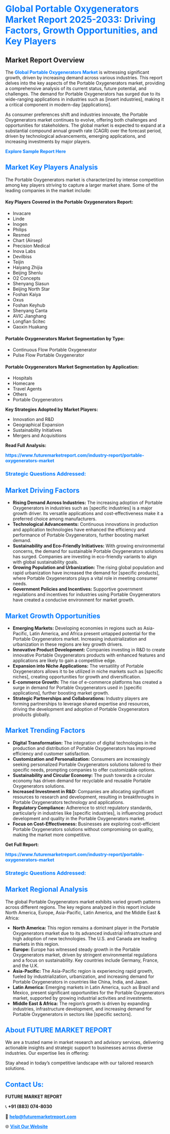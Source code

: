 <h1 style="color: #007BFF;">Global Portable Oxygenerators Market Report 2025-2033: Driving Factors, Growth Opportunities, and Key Players</h1>

<section id="overview">
<h2>Market Report Overview</h2>
<p>The <a href="https://www.futuremarketreport.com/industry-report/portable-oxygenerators-market" style="color: #007BFF; text-decoration: none;"><strong>Global Portable Oxygenerators Market</strong></a> is witnessing significant growth, driven by increasing demand across various industries. This report delves into the key aspects of the Portable Oxygenerators market, providing a comprehensive analysis of its current status, future potential, and challenges. The demand for Portable Oxygenerators has surged due to its wide-ranging applications in industries such as [insert industries], making it a critical component in modern-day [applications].</p>
<p>As consumer preferences shift and industries innovate, the Portable Oxygenerators market continues to evolve, offering both challenges and opportunities for stakeholders. The global market is expected to expand at a substantial compound annual growth rate (CAGR) over the forecast period, driven by technological advancements, emerging applications, and increasing investments by major players.</p>
</section>

<section id="overview">
<p><a href="https://www.futuremarketreport.com/request-sample/reportId=125197" style="color: #007BFF; text-decoration: none;"><strong>Explore Sample Report Here</strong></a></p>
</section>

<section id="key-players">
<h2 style="color: #007BFF;">Market Key Players Analysis</h2>
<p>The Portable Oxygenerators market is characterized by intense competition among key players striving to capture a larger market share. Some of the leading companies in the market include:</p>
<h4>Key Players Covered in the Portable Oxygenerators Report:</h4>
<ul><li>Invacare</li><li>Linde</li><li>Inogen</li><li>Philips</li><li>Resmed</li><li>Chart (Airsep)</li><li>Precision Medical</li><li>Inova Labs</li><li>Devilbiss</li><li>Teijin</li><li>Haiyang Zhijia</li><li>Beijing Shenlu</li><li>O2 Concepts</li><li>Shenyang Siasun</li><li>Beijing North Star</li><li>Foshan Kaiya</li><li>Oxus</li><li>Foshan Keyhub</li><li>Shenyang Canta</li><li>AVIC Jianghang</li><li>Longfian Scitec</li><li>Gaoxin Huakang</li></ul>
<h4>Portable Oxygenerators Market Segmentation by Type:</h4>
<ul><li>Continuous Flow Portable Oxygenerator</li><li>Pulse Flow Portable Oxygenerator</li></ul>

<h4>Portable Oxygenerators Market Segmentation by Application:</h4>
<ul><li>Hospitals</li><li>Homecare</li><li>Travel Agents</li><li>Others</li><li>Portable Oxygenerators</li></ul>
<p><strong>Key Strategies Adopted by Market Players:</strong></p>
<ul>
<li>Innovation and R&D</li>
<li>Geographical Expansion</li>
<li>Sustainability Initiatives</li>
<li>Mergers and Acquisitions</li>
</ul>
</section>

<section>
<p><strong>Read Full Analysis: </strong></p><a href="https://www.futuremarketreport.com/industry-report/portable-oxygenerators-market" style="color: #007BFF; text-decoration: none;"><strong>https://www.futuremarketreport.com/industry-report/portable-oxygenerators-market</strong></a>
<h3 style="color: #007BFF;">Strategic Questions Addressed:</h3>
</section>

<section id="driving-factors">
<h2 style="color: #007BFF;">Market Driving Factors</h2>
<ul>
<li><strong>Rising Demand Across Industries:</strong> The increasing adoption of Portable Oxygenerators in industries such as [specific industries] is a major growth driver. Its versatile applications and cost-effectiveness make it a preferred choice among manufacturers.</li>
<li><strong>Technological Advancements:</strong> Continuous innovations in production and application technologies have enhanced the efficiency and performance of Portable Oxygenerators, further boosting market demand.</li>
<li><strong>Sustainability and Eco-Friendly Initiatives:</strong> With growing environmental concerns, the demand for sustainable Portable Oxygenerators solutions has surged. Companies are investing in eco-friendly variants to align with global sustainability goals.</li>
<li><strong>Growing Population and Urbanization:</strong> The rising global population and rapid urbanization have increased the demand for [specific products], where Portable Oxygenerators plays a vital role in meeting consumer needs.</li>
<li><strong>Government Policies and Incentives:</strong> Supportive government regulations and incentives for industries using Portable Oxygenerators have created a conducive environment for market growth.</li>
</ul>
</section>

<section id="growth-opportunities">
<h2 style="color: #007BFF;">Market Growth Opportunities</h2>
<ul>
<li><strong>Emerging Markets:</strong> Developing economies in regions such as Asia-Pacific, Latin America, and Africa present untapped potential for the Portable Oxygenerators market. Increasing industrialization and urbanization in these regions are key growth drivers.</li>
<li><strong>Innovative Product Development:</strong> Companies investing in R&D to create innovative Portable Oxygenerators products with enhanced features and applications are likely to gain a competitive edge.</li>
<li><strong>Expansion into Niche Applications:</strong> The versatility of Portable Oxygenerators allows it to be utilized in niche markets such as [specific niches], creating opportunities for growth and diversification.</li>
<li><strong>E-commerce Growth:</strong> The rise of e-commerce platforms has created a surge in demand for Portable Oxygenerators used in [specific applications], further boosting market growth.</li>
<li><strong>Strategic Partnerships and Collaborations:</strong> Industry players are forming partnerships to leverage shared expertise and resources, driving the development and adoption of Portable Oxygenerators products globally.</li>
</ul>
</section>

<section id="trending-factors">
<h2 style="color: #007BFF;">Market Trending Factors</h2>
<ul>
<li><strong>Digital Transformation:</strong> The integration of digital technologies in the production and distribution of Portable Oxygenerators has improved efficiency and customer satisfaction.</li>
<li><strong>Customization and Personalization:</strong> Consumers are increasingly seeking personalized Portable Oxygenerators solutions tailored to their specific needs, prompting companies to offer customizable options.</li>
<li><strong>Sustainability and Circular Economy:</strong> The push towards a circular economy has driven demand for recyclable and reusable Portable Oxygenerators solutions.</li>
<li><strong>Increased Investment in R&D:</strong> Companies are allocating significant resources to research and development, resulting in breakthroughs in Portable Oxygenerators technology and applications.</li>
<li><strong>Regulatory Compliance:</strong> Adherence to strict regulatory standards, particularly in industries like [specific industries], is influencing product development and quality in the Portable Oxygenerators market.</li>
<li><strong>Focus on Cost-Effectiveness:</strong> Businesses are exploring cost-efficient Portable Oxygenerators solutions without compromising on quality, making the market more competitive.</li>
</ul>
</section>

<section>
<p><strong>Get Full Report: </strong></p><a href="https://www.futuremarketreport.com/industry-report/portable-oxygenerators-market" style="color: #007BFF; text-decoration: none;"><strong>https://www.futuremarketreport.com/industry-report/portable-oxygenerators-market</strong></a>
<h3 style="color: #007BFF;">Strategic Questions Addressed:</h3>
</section>


<section id="regional-analysis">
<h2 style="color: #007BFF;">Market Regional Analysis</h2>
<p>The global Portable Oxygenerators market exhibits varied growth patterns across different regions. The key regions analyzed in this report include North America, Europe, Asia-Pacific, Latin America, and the Middle East & Africa:</p>
<ul>
<li><strong>North America:</strong> This region remains a dominant player in the Portable Oxygenerators market due to its advanced industrial infrastructure and high adoption of new technologies. The U.S. and Canada are leading markets in this region.</li>
<li><strong>Europe:</strong> Europe has witnessed steady growth in the Portable Oxygenerators market, driven by stringent environmental regulations and a focus on sustainability. Key countries include Germany, France, and the U.K.</li>
<li><strong>Asia-Pacific:</strong> The Asia-Pacific region is experiencing rapid growth, fueled by industrialization, urbanization, and increasing demand for Portable Oxygenerators in countries like China, India, and Japan.</li>
<li><strong>Latin America:</strong> Emerging markets in Latin America, such as Brazil and Mexico, present significant opportunities for the Portable Oxygenerators market, supported by growing industrial activities and investments.</li>
<li><strong>Middle East & Africa:</strong> The region’s growth is driven by expanding industries, infrastructure development, and increasing demand for Portable Oxygenerators in sectors like [specific sectors].</li>
</ul>
</section>

<footer>
<h2 style="color: #007BFF;">About FUTURE MARKET REPORT</h2>
<p>We are a trusted name in market research and advisory services, delivering actionable insights and strategic support to businesses across diverse industries. Our expertise lies in offering:</p>

<p>Stay ahead in today’s competitive landscape with our tailored research solutions.</p>

<h2 style="color: #007BFF;">Contact Us:</h2>
<p><strong>FUTURE MARKET REPORT</strong></p>
<p>📞 <strong>+91 (883) 074-8030</strong></p>
<p>📧 <strong><a href="mailto:help@futuremarketreport.com" style="color: #007BFF;">help@futuremarketreport.com</a></strong></p>
<p>🌐 <strong><a href="https://www.futuremarketreport.com/" style="color: #007BFF;">Visit Our Website</a></strong></p>
</footer>